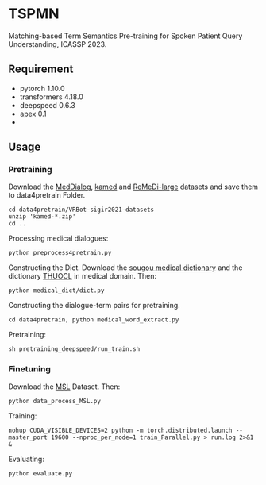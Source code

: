 # TSPMN
Matching-based Term Semantics Pre-training for Spoken Patient Query Understanding, ICASSP 2023.

## Requirement

* pytorch 1.10.0
* transformers 4.18.0
* deepspeed 0.6.3
* apex 0.1
* 
## Usage

### Pretraining

Download the [MedDialog](https://drive.google.com/drive/folders/11sglwm6-cY7gjeqlZaMxL_MDKDMLdhym), [kamed](https://drive.google.com/drive/folders/1i-qiwVgOHS9Cs_7YSNdUCWwviP2HOgqI) and [ReMeDi-large](https://drive.google.com/drive/folders/1nxVEci21eU5KSejiWM4fwRlRELvkncpe) datasets and save them to data4pretrain  Folder. 
```
cd data4pretrain/VRBot-sigir2021-datasets
unzip 'kamed-*.zip'
cd ..
```

Processing medical dialogues:
```
python preprocess4pretrain.py 
```
Constructing the Dict. Download the [sougou medical dictionary](https://pinyin.sogou.com/dict/detail/index/15125) and the dictionary [THUOCL](https://github.com/thunlp/THUOCL) in medical domain. Then:
```
python medical_dict/dict.py
```
Constructing the dialogue-term pairs for pretraining.
```
cd data4pretrain, python medical_word_extract.py
```
Pretraining:
```
sh pretraining_deepspeed/run_train.sh
```
### Finetuning

Download the [MSL](https://github.com/xmshi-trio/MSL) Dataset. Then:
```
python data_process_MSL.py
```
Training:
```
nohup CUDA_VISIBLE_DEVICES=2 python -m torch.distributed.launch --master_port 19600 --nproc_per_node=1 train_Parallel.py > run.log 2>&1 &
```
Evaluating:
```
python evaluate.py
```
